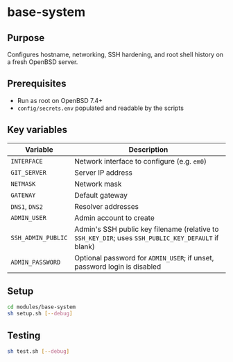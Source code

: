 # base-system

## Purpose
Configures hostname, networking, SSH hardening, and root shell history on a fresh OpenBSD server.

## Prerequisites
- Run as root on OpenBSD 7.4+
- `config/secrets.env` populated and readable by the scripts

## Key variables
| Variable | Description |
| --- | --- |
| `INTERFACE` | Network interface to configure (e.g. `em0`) |
| `GIT_SERVER` | Server IP address |
| `NETMASK` | Network mask |
| `GATEWAY` | Default gateway |
| `DNS1`, `DNS2` | Resolver addresses |
| `ADMIN_USER` | Admin account to create |
| `SSH_ADMIN_PUBLIC` | Admin's SSH public key filename (relative to `SSH_KEY_DIR`; uses `SSH_PUBLIC_KEY_DEFAULT` if blank) |
| `ADMIN_PASSWORD` | Optional password for `ADMIN_USER`; if unset, password login is disabled |

## Setup
```sh
cd modules/base-system
sh setup.sh [--debug]
```

## Testing
```sh
sh test.sh [--debug]
```
